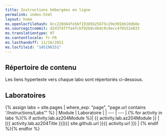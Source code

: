 ```yaml
---
title: Instructions hébergées en ligne
permalink: index.html
layout: home
ms.openlocfilehash: 8cc220d44fe56f19385b25675c29e391b610db8e
ms.sourcegitcommit: d2d374fffa4fcbf92b9c4bdc9c9ecc470152e033
ms.translationtype: HT
ms.contentlocale: fr-FR
ms.lasthandoff: 11/16/2021
ms.locfileid: "145196151"
---
```

## <a name="content-directory"></a>Répertoire de contenu

Les liens hypertexte vers chaque labo sont répertoriés ci-dessous.

## <a name="labs"></a>Laboratoires

{% assign labs = site.pages | where_exp: "page", "page.url contains '/Instructions/Labs'" %}
| Module | Laboratoire |
| --- | --- |
{% for activity in labs  %}{% if activity.lab.az204Module %}| {{ activity.lab.az204Module }} | [{{ activity.lab.az204Title }}]({{ site.github.url }}{{ activity.url }}) |
{% endif %}{% endfor %}
